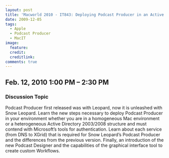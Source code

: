 ```yaml
---
layout: post
title: 'Macworld 2010 - IT843: Deploying Podcast Producer in an Active Directory Environment'
date: 2009-12-05
tags: 
  - Apple
  - Podcast Producer
  - MacIT
image:
  feature: 
  credit: 
  creditlink: 
comments: true
---
```

Feb. 12, 2010    1:00 PM – 2:30 PM
---

### Discussion Topic
Podcast Producer first released was with Leopard, now it is unleashed with Snow Leopard. Learn the new steps necessary to deploy Podcast Producer in your environment whether you are in a homogeneous Mac environment or a heterogeneous Active Directory 2003/2008 structure and must contend with Microsoft’s tools for authentication. Learn about each service (from DNS to XGrid) that is required for Snow Leopard’s Podcast Producer and the differences from the previous version. Finally, an introduction of the new Podcast Designer and the capabilities of the graphical interface tool to create custom Workflows.